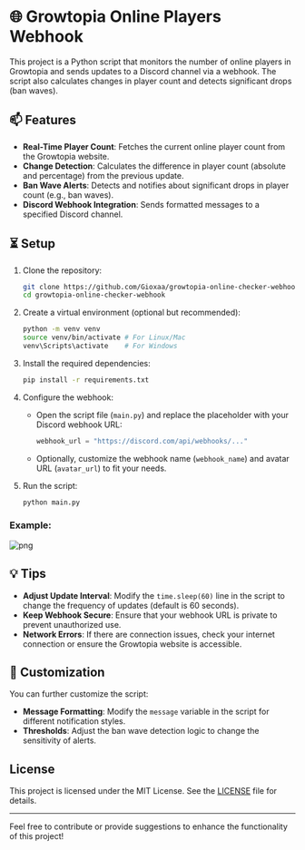 # 🌐 Growtopia Online Players Webhook

This project is a Python script that monitors the number of online players in Growtopia and sends updates to a Discord channel via a webhook. The script also calculates changes in player count and detects significant drops (ban waves).

## 📫 Features

- **Real-Time Player Count**: Fetches the current online player count from the Growtopia website.
- **Change Detection**: Calculates the difference in player count (absolute and percentage) from the previous update.
- **Ban Wave Alerts**: Detects and notifies about significant drops in player count (e.g., ban waves).
- **Discord Webhook Integration**: Sends formatted messages to a specified Discord channel.

## ⏳ Setup

1. Clone the repository:
    ```bash
    git clone https://github.com/Gioxaa/growtopia-online-checker-webhook.git
    cd growtopia-online-checker-webhook
    ```

2. Create a virtual environment (optional but recommended):
    ```bash
    python -m venv venv
    source venv/bin/activate # For Linux/Mac
    venv\Scripts\activate    # For Windows
    ```

3. Install the required dependencies:
    ```bash
    pip install -r requirements.txt
    ```

4. Configure the webhook:
   - Open the script file (`main.py`) and replace the placeholder with your Discord webhook URL:
     ```python
     webhook_url = "https://discord.com/api/webhooks/..."
     ```
   - Optionally, customize the webhook name (`webhook_name`) and avatar URL (`avatar_url`) to fit your needs.

5. Run the script:
    ```bash
    python main.py
    ```
### Example:
![png](https://cdn.discordapp.com/attachments/1292881258862477395/1320719131917680681/image.png?ex=676a9f0a&is=67694d8a&hm=8e339274b2d9a9bd07496da52f1275e755addde1ae1d675fe52fb3e0d6df2826&)

## 💡 Tips

- **Adjust Update Interval**: Modify the `time.sleep(60)` line in the script to change the frequency of updates (default is 60 seconds).
- **Keep Webhook Secure**: Ensure that your webhook URL is private to prevent unauthorized use.
- **Network Errors**: If there are connection issues, check your internet connection or ensure the Growtopia website is accessible.

## 🔧 Customization

You can further customize the script:
- **Message Formatting**: Modify the `message` variable in the script for different notification styles.
- **Thresholds**: Adjust the ban wave detection logic to change the sensitivity of alerts.

## License

This project is licensed under the MIT License. See the [LICENSE](LICENSE) file for details.

---

Feel free to contribute or provide suggestions to enhance the functionality of this project!
